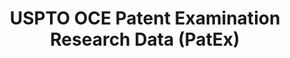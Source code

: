 ---
bigquery: https://console.cloud.google.com/bigquery?p=patents-public-data&d=uspto_oce_pair&page=dataset
citation: 'Graham, S. Marco, A., and Miller, A. (2015). “The USPTO Patent Examination
  Research Dataset: A Window on the Process of Patent Examination.”'
contributors: Graham, S. Marco, A., Miller, A.
cost: None
description: The latest version of PatEx (referred to below as the 2020 release) contains
  detailed information on nearly 11.9 million publicly-viewable provisional and non-provisional
  patent applications to the USPTO and over 4.6 million Patent Cooperation Treaty
  (PCT) applications. It is based on data that OCE downloaded from the Patent Examination
  Data System (PEDS) in April, 2021. The PEDS data are sourced from Public PAIR. The
  first time that OCE used PEDS as the basis of PatEx was for the 2019 release. We
  took the PEDS data and organized it into the familiar PatEx data files, which are
  based on the organization of the Public PAIR portal. The data files include information
  on each application’s characteristics, prosecution history, continuation history,
  claims of foreign priority, patent term adjustment history, publication history,
  and correspondence address information.
documentation: 'For the 2019 and later releases, new technical documentation is available
  https://www.uspto.gov/sites/default/files/documents/PatEx-2019-Technical-Doc.pdf


  A document describing the 2014-2017 data sets is available and can be cited as:
  Graham, Stuart J.H. and Marco, Alan C. and Miller, Richard, The USPTO Patent Examination
  Research Dataset: A Window on the Process of Patent Examination (November 30, 2015).
  Available at SSRN: https://ssrn.com/abstract=2702637.'
last_edit: Mon, 04 Apr 2022 19:06:22 GMT
location: https://www.uspto.gov/ip-policy/economic-research/research-datasets/patent-examination-research-dataset-public-pair
maintained_by: EconomicsData@uspto.gov
related_publications: https://ssrn.com/abstract=29956744, https://ssrn.com/abstract=2702637
schema_fields: '[''abandon_date'', ''inventor_country_name'', ''application_number'',
  ''correspondence_name_line_2'', ''appl_status_code'', ''aia_first_to_file'', ''customer_number'',
  ''atty_docket_number'', ''correspondence_city'', ''disposal_type'', ''event_description'',
  ''uspc_class'', ''event_code'', ''earliest_pgpub_number'', ''application_type'',
  ''child_application_number'', ''correspondence_street_line_2'', ''inventor_region_code'',
  ''sequence_number'', ''inventor_name_first'', ''child_filing_date'', ''inventor_rank'',
  ''correspondence_country_code'', ''patent_issue_date'', ''correspondence_country_name'',
  ''correspondence_street_line_1'', ''wipo_pub_date'', ''status_code'', ''inventor_country_code'',
  ''continuation_type'', ''appl_status_date'', ''correspondence_region_name'', ''examiner_art_unit'',
  ''parent_country'', ''filing_date'', ''uspc_subclass'', ''correspondence_name_line_1'',
  ''parent_application_number'', ''invention_title'', ''foreign_parent_id'', ''examiner_name_first'',
  ''status_description'', ''small_entity_indicator'', ''examiner_id'', ''examiner_name_middle'',
  ''recorded_date'', ''inventor_name_middle'', ''patent_number'', ''application_number_pair'',
  ''correspondence_region_code'', ''file_location'', ''file_location_date'', ''earliest_pgpub_date'',
  ''invention_subject_matter'', ''foreign_parent_date'', ''correspondence_postal_code'',
  ''confirm_number'', ''parent_country_code'', ''examiner_name_last'', ''parent_filing_date'',
  ''inventor_name_last'', ''wipo_pub_number'', ''inventor_address_type'']'
shortname: patex
tags:
- patents
- legal
- history
terms_of_use: 'USPTO’s online databases are not designed or intended to be a source
  for bulk downloads of USPTO data when accessed through the website’s interfaces.
  Individuals, companies, IP addresses, or blocks of IP addresses who, in effect,
  deny or decrease service by generating unusually high numbers of database accesses
  (searches, pages, or hits), whether generated manually or in an automated fashion,
  may be denied access to USPTO servers without notice.


  Bulk data products may be separately obtained from the USPTO, either for free or
  at the cost of dissemination. For details, see information on Electronic Bulk Data
  Products: https://www.uspto.gov/learning-and-resources/electronic-bulk-data-products'
title: USPTO OCE Patent Examination Research Data (PatEx)
uuid: 4342caa7-23af-420c-b2f6-6088f133df6a
---